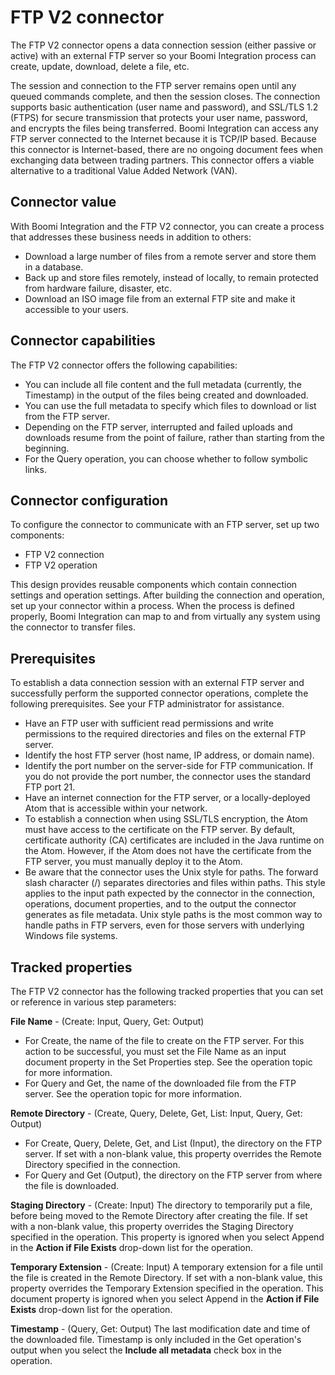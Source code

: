 # FTP V2 connector 

<head>
  <meta name="guidename" content="Integration"/>
  <meta name="context" content="GUID-77b9eb09-a8cd-4c96-a0a1-c7a1f37280c5"/>
</head>


The FTP V2 connector opens a data connection session \(either passive or active\) with an external FTP server so your Boomi Integration process can create, update, download, delete a file, etc.

The session and connection to the FTP server remains open until any queued commands complete, and then the session closes. The connection supports basic authentication \(user name and password\), and SSL/TLS 1.2 \(FTPS\) for secure transmission that protects your user name, password, and encrypts the files being transferred. Boomi Integration can access any FTP server connected to the Internet because it is TCP/IP based. Because this connector is Internet-based, there are no ongoing document fees when exchanging data between trading partners. This connector offers a viable alternative to a traditional Value Added Network \(VAN\).

## Connector value 

With Boomi Integration and the FTP V2 connector, you can create a process that addresses these business needs in addition to others:

-   Download a large number of files from a remote server and store them in a database.
-   Back up and store files remotely, instead of locally, to remain protected from hardware failure, disaster, etc.
-   Download an ISO image file from an external FTP site and make it accessible to your users.

## Connector capabilities 

The FTP V2 connector offers the following capabilities:

-   You can include all file content and the full metadata \(currently, the Timestamp\) in the output of the files being created and downloaded.
-   You can use the full metadata to specify which files to download or list from the FTP server.
-   Depending on the FTP server, interrupted and failed uploads and downloads resume from the point of failure, rather than starting from the beginning.
-   For the Query operation, you can choose whether to follow symbolic links.

## Connector configuration 

To configure the connector to communicate with an FTP server, set up two components:

-   FTP V2 connection
-   FTP V2 operation

This design provides reusable components which contain connection settings and operation settings. After building the connection and operation, set up your connector within a process. When the process is defined properly, Boomi Integration can map to and from virtually any system using the connector to transfer files.

## Prerequisites 

To establish a data connection session with an external FTP server and successfully perform the supported connector operations, complete the following prerequisites. See your FTP administrator for assistance.

-   Have an FTP user with sufficient read permissions and write permissions to the required directories and files on the external FTP server.
-   Identify the host FTP server \(host name, IP address, or domain name\).
-   Identify the port number on the server-side for FTP communication. If you do not provide the port number, the connector uses the standard FTP port 21.
-   Have an internet connection for the FTP server, or a locally-deployed Atom that is accessible within your network.
-   To establish a connection when using SSL/TLS encryption, the Atom must have access to the certificate on the FTP server. By default, certificate authority \(CA\) certificates are included in the Java runtime on the Atom. However, if the Atom does not have the certificate from the FTP server, you must manually deploy it to the Atom.
-   Be aware that the connector uses the Unix style for paths. The forward slash character \(/\) separates directories and files within paths. This style applies to the input path expected by the connector in the connection, operations, document properties, and to the output the connector generates as file metadata. Unix style paths is the most common way to handle paths in FTP servers, even for those servers with underlying Windows file systems.

## Tracked properties 

The FTP V2 connector has the following tracked properties that you can set or reference in various step parameters:

**File Name** - 
\(Create: Input, Query, Get: Output\)

-   For Create, the name of the file to create on the FTP server. For this action to be successful, you must set the File Name as an input document property in the Set Properties step. See the operation topic for more information.
-   For Query and Get, the name of the downloaded file from the FTP server. See the operation topic for more information.

**Remote Directory** - 
\(Create, Query, Delete, Get, List: Input, Query, Get: Output\)

-   For Create, Query, Delete, Get, and List \(Input\), the directory on the FTP server. If set with a non-blank value, this property overrides the Remote Directory specified in the connection.
-   For Query and Get \(Output\), the directory on the FTP server from where the file is downloaded.

**Staging Directory** - 
\(Create: Input\) The directory to temporarily put a file, before being moved to the Remote Directory after creating the file. If set with a non-blank value, this property overrides the Staging Directory specified in the operation. This property is ignored when you select Append in the **Action if File Exists** drop-down list for the operation.

**Temporary Extension** - 
\(Create: Input\) A temporary extension for a file until the file is created in the Remote Directory. If set with a non-blank value, this property overrides the Temporary Extension specified in the operation. This document property is ignored when you select Append in the **Action if File Exists** drop-down list for the operation.

**Timestamp** - 
\(Query, Get: Output\) The last modification date and time of the downloaded file. Timestamp is only included in the Get operation's output when you select the **Include all metadata** check box in the operation.